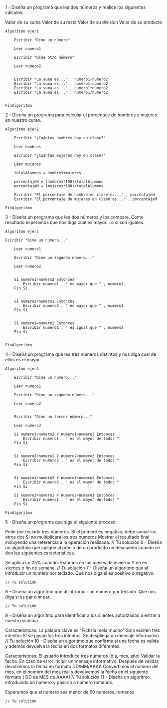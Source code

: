 1 - Diseña un programa que lea dos números y realice los siguientes cálculos:

Valor de su suma
Valor de su resta
Valor de su division
Valor de su producto

	Algoritmo ejer1
	
		Escribir "Dime un número"

		Leer numero1

		Escribir "Dime otro número"

		Leer numero2


		Escribir "La suma es..." , numero1+numero2
		Escribir "La suma es..." , numero1-numero2
		Escribir "La suma es..." , numero1*numero2
		Escribir "La suma es..." , numero1/numero2
	
	
	FinAlgoritmo

2 - Diseña un programa para calcular el porcentaje de hombres y mujeres en nuestro curso.

	Algoritmo ejer2
	
		Escribir "¿Cuántos hombres hay en clase?"

		Leer hombres

		Escribir "¿Cuántas mujeres hay en clase?"

		Leer mujeres

		totalAlumnos = hombres+mujeres

		porcentajeH = (hombres*100)/totalAlumnos
		porcentajeM = (mujeres*100)/totalAlumnos

		Escribir "El porcentaje de hombre en clase es..." , porcentajeH
		Escribir "El porcentaje de mujeres en clase es..." , porcentajeM
	
	FinAlgoritmo	
	
	
3 - Diseña un programa que lea dos números y los compare. Como resultado esperamos que nos diga cual es mayor... o si son iguales.

	Algoritmo ejer3
	
	Escribir "Dime un número..."

		Leer numero1

		Escribir "Dime un segundo número..."

		Leer numero2


		Si numero1>numero2 Entonces
			Escribir numero1 , " es mayor que " , numero2
		Fin Si


		Si numero2>numero1 Entonces
			Escribir numero2 , " es mayor que " , numero1
		Fin Si


		Si numero1=numero2 Entonces
			Escribir numero1 , " es igual que " , numero2
		Fin Si
	
	
	FinAlgoritmo



4 - Diseña un programa que lea tres números distintos y nos diga cual de ellos es el mayor.

	Algoritmo ejer4

		Escribir "Dime un número..."

		Leer numero1

		Escribir "Dime un segundo número..."

		Leer numero2


		Escribir "Dime un tercer número..."

		Leer numero3

		Si numero1>numero2 Y numero1>numero3 Entonces
			Escribir numero1 , " es el mayor de todos "
		Fin Si


		Si numero2>numero1 Y numero2>numero3 Entonces
			Escribir numero2 , " es el mayor de todos "
		Fin Si


		Si numero1>numero2 Y numero1<numero3 Entonces
			Escribir numero3 , " es el mayor de todos "
		Fin Si

		Si numero2>numero1 Y numero2<numero1 Entonces
			Escribir numero1 , " es el mayor de todos "
		Fin Si

	FinAlgoritmo


5 - Diseña un programa que siga el siguiente proceso:

Pedir por teclado tres números.
Si el primero es negativo, debe sumar los otros dos
Si no multiplicará los tres numeros
Mostrar el resultado final incluyendo una referencia a la operación realizada.
	// Tu solución
6 - Diseña un algoritmo que aplique al precio de un producto un descuento cuando se den las siguientes caracteristicas.

Se aplica un 25% cuando:
Estamos en los meses de invierno
Y no es viernes o fin de semana.
	// Tu solución
7 - Diseña un algoritmo que al introducir un numero por teclado. Que nos diga si es positivo o negativo.

	// Tu solución
8 - Diseña un algoritmo que al introducir un numero por teclado. Que nos diga si es par o impar.

	// Tu solución
9 - Diseña un algoritmo para identificar a los clientes autorizados a entrar a nuestro sistema.

Características:
La palabra clave es "Fictizia mola mucho"
Solo existen tres intentos
Si se pasan los tres intentos. Se despliega un mensaje informativo.
	// Tu solución
10 - Diseña un algoritmo que confirme si una fecha es valida y además devuelva la fecha en dos formatos diferentes.

Características:
El usuario introduce tres números (día, mes, año)
Validar la fecha. En caso de error incluir un mensaje informativo.
Después de validar, devolvemos la fecha en formato DD/MM/AAAA
Convertimos el número del mes, en el nombre del mes real y devolvemos la fecha en el siguiente formato ( DD de MES de AAAA)
	// Tu solución
11 - Diseña un algoritmo introducido un numero y pasarlo a número romanos.

Esperamos que el número sea menor de 50
numeros_romanos

	// Tu solución
